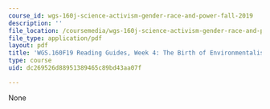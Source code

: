 ```yaml
---
course_id: wgs-160j-science-activism-gender-race-and-power-fall-2019
description: ''
file_location: /coursemedia/wgs-160j-science-activism-gender-race-and-power-fall-2019/dc269526d88951389465c89bd43aa07f_MITWGS_160F19_Wk4ReadingGuide.pdf
file_type: application/pdf
layout: pdf
title: 'WGS.160F19 Reading Guides, Week 4: The Birth of Environmentalism'
type: course
uid: dc269526d88951389465c89bd43aa07f

---
```

None